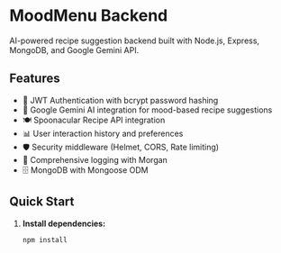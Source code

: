 # MoodMenu Backend

AI-powered recipe suggestion backend built with Node.js, Express, MongoDB, and Google Gemini API.

## Features

- 🔐 JWT Authentication with bcrypt password hashing
- 🤖 Google Gemini AI integration for mood-based recipe suggestions
- 🍽️ Spoonacular Recipe API integration
- 📊 User interaction history and preferences
- 🛡️ Security middleware (Helmet, CORS, Rate limiting)
- 📝 Comprehensive logging with Morgan
- 🗄️ MongoDB with Mongoose ODM

## Quick Start

1. **Install dependencies:**
   ```bash
   npm install